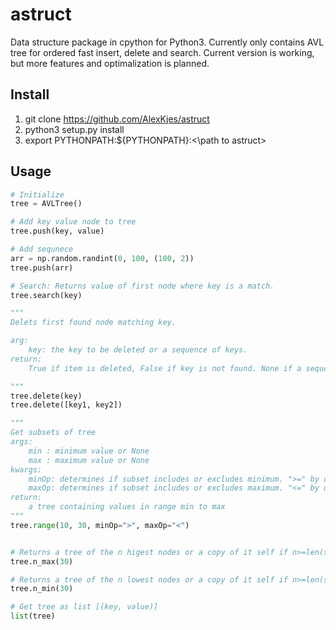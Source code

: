 # astruct
Data structure package in cpython for Python3. Currently only contains AVL tree for ordered
 fast insert, delete and search. Current version is working, but more features and optimalization is planned. 

## Install

1. git clone https://github.com/AlexKjes/astruct 
2. python3 setup.py install
3. export PYTHONPATH:${PYTHONPATH}:<\path to astruct\>


## Usage


```python
# Initialize
tree = AVLTree()

# Add key value node to tree
tree.push(key, value)

# Add sequnece
arr = np.random.randint(0, 100, (100, 2))
tree.push(arr)

# Search: Returns value of first node where key is a match.
tree.search(key)

"""
Delets first found node matching key. 

arg:
	key: the key to be deleted or a sequence of keys.	
return:
	True if item is deleted, False if key is not found. None if a sequence is used.

"""
tree.delete(key)
tree.delete([key1, key2])

"""
Get subsets of tree
args:
	min : minimum value or None
	max : maximum value or None
kwargs:
	minOp: determines if subset includes or excludes minimum. ">=" by default
	maxOp: determines if subset includes or excludes maximum. "<=" by default
return:
	a tree containing values in range min to max	
"""
tree.range(10, 30, minOp=">", maxOp="<")


# Returns a tree of the n higest nodes or a copy of it self if n>=len(self)
tree.n_max(30) 

# Returns a tree of the n lowest nodes or a copy of it self if n>=len(self)
tree.n_min(30) 

# Get tree as list [(key, value)]
list(tree)

```

